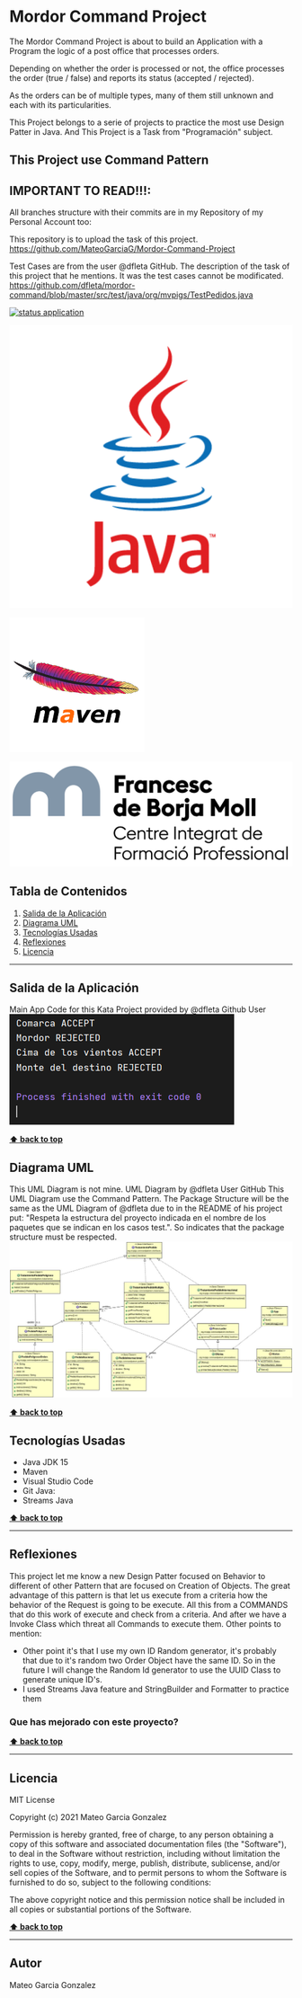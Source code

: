 # Mordor Command Project
The Mordor Command Project is about to build an Application with a Program the logic of a post office that processes orders.

Depending on whether the order is processed or not, the office processes the order (true / false) and reports its status (accepted / rejected).

As the orders can be of multiple types, many of them still unknown and each with its particularities.

This Project belongs to a serie of projects to practice the most use Design Patter in Java. And This Project is a Task from "Programación" subject.

## This Project use Command Pattern


## IMPORTANT TO READ!!!:
All branches structure with their commits are in my Repository of my Personal Account too:

This repository is to upload the task of this project.
https://github.com/MateoGarciaG/Mordor-Command-Project


Test Cases are from the user @dfleta GitHub. The description of the task of this project that he mentions. It was the test cases cannot be modificated.
https://github.com/dfleta/mordor-command/blob/master/src/test/java/org/mvpigs/TestPedidos.java


[![status application](https://img.shields.io/badge/status-stable-brightgreen)](URL_Proyecto)

<!--Logos-->

![Project Logo Java](./doc/img/java.png)

![Project Logo Maven](./doc/img/apache_maven.png)

![Project Logo Borja Moll](./doc/img/logocifp.png)

## Tabla de Contenidos

1. [Salida de la Aplicación](#salidas-de-la-aplicacion)
1. [Diagrama UML](#diagrama-uml)
1. [Tecnologías Usadas](#tecnologias-usadas)
1. [Reflexiones](#reflexiones)
1. [Licencia](#licencia)

---

## Salida de la Aplicación
Main App Code for this Kata Project provided by @dfleta Github User
![Salida de la Aplicación](./doc/salida_consola.PNG)


**[⬆ back to top](#tabla-de-contenidos)**

## Diagrama UML
This UML Diagram is not mine. UML Diagram by @dfleta User GitHub
This UML Diagram use the Command Pattern.
The Package Structure will be the same as the UML Diagram of @dfleta due to in the README of his project put: "Respeta la estructura del proyecto indicada en el nombre de los paquetes que se indican en los casos test.". So indicates that the package structure must be respected.
![Diagrama UML](./doc/UML_Diagram/uml_diagram_mordor-command.gif)


**[⬆ back to top](#tabla-de-contenidos)**


## Tecnologías Usadas

- Java JDK 15
- Maven
- Visual Studio Code
- Git
Java:
- Streams Java


**[⬆ back to top](#tabla-de-contenidos)**


---

## Reflexiones
This project let me know a new Design Patter focused on Behavior to different of other Pattern that are focused on Creation of Objects. The great advantage of this pattern is that let us execute from a criteria how the behavior of the Request is going to be execute. All this from a COMMANDS that do this work of execute and check from a criteria. And after we have a Invoke Class which threat all Commands to execute them.
Other points to mention:
- Other point it's that I use my own ID Random generator, it's probably that due to it's random two Order Object have the same ID. So in the future I will change the Random Id generator to use the UUID Class to generate unique ID's.
- I used Streams Java feature and StringBuilder and Formatter to practice them
### Que has mejorado con este proyecto?


**[⬆ back to top](#tabla-de-contenidos)**


---



## Licencia

MIT License

Copyright (c) 2021 Mateo Garcia Gonzalez

Permission is hereby granted, free of charge, to any person obtaining a copy
of this software and associated documentation files (the "Software"), to deal
in the Software without restriction, including without limitation the rights
to use, copy, modify, merge, publish, distribute, sublicense, and/or sell
copies of the Software, and to permit persons to whom the Software is
furnished to do so, subject to the following conditions:

The above copyright notice and this permission notice shall be included in all
copies or substantial portions of the Software.


**[⬆ back to top](#tabla-de-contenidos)**

---


## Autor
Mateo Garcia Gonzalez